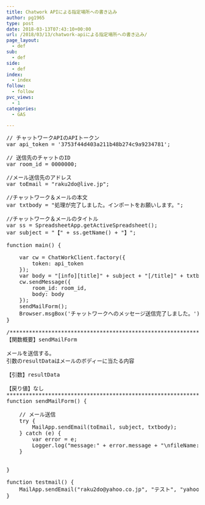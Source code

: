 ```yaml
---
title: Chatwork APIによる指定場所への書き込み
author: pg1965
type: post
date: 2018-03-13T07:43:10+00:00
url: /2018/03/13/chatwork-apiによる指定場所への書き込み/
page_layout:
  - def
sub:
  - def
side:
  - def
index:
  - index
follow:
  - follow
pvc_views:
  - 1
categories:
  - GAS

---
```

<pre class="lang:js decode:true  " title="chatwork_api.gs">// チャットワークAPIのAPIトークン
var api_token = '3753f44d403a211b48b274c9a9234781';

// 送信先のチャットのID
var room_id = 0000000;

//メール送信先のアドレス
var toEmail = "raku2do@live.jp";

//チャットワーク＆メールの本文
var txtbody = "処理が完了しました。インポートをお願いします。";

//チャットワーク＆メールのタイトル
var ss = SpreadsheetApp.getActiveSpreadsheet();
var subject = "【" + ss.getName() + "】";

function main() {

    var cw = ChatWorkClient.factory({
        token: api_token
    });
    var body = "[info][title]" + subject + "[/title]" + txtbody + "[/info]";
    cw.sendMessage({
        room_id: room_id,
        body: body
    });
    sendMailForm();
    Browser.msgBox('チャットワークへのメッセージ送信完了しました。');
}

/************************************************************************************
【関数概要】sendMailForm

メールを送信する。
引数のresultDataはメールのボディーに当たる内容

【引数】resultData

【戻り値】なし
***********************************************************************************/
function sendMailForm() {

    // メール送信
    try {
        MailApp.sendEmail(toEmail, subject, txtbody);
    } catch (e) {
        var error = e;
        Logger.log("message:" + error.message + "\nfileName:" + error.fileName + "\nlineNumber:" + error.lineNumber + "\nstack:" + error.stack);
    }


}

function testmail() {
    MailApp.sendEmail("raku2do@yahoo.co.jp", "テスト", "yahooに送るテスト");
}
</pre>

&nbsp;